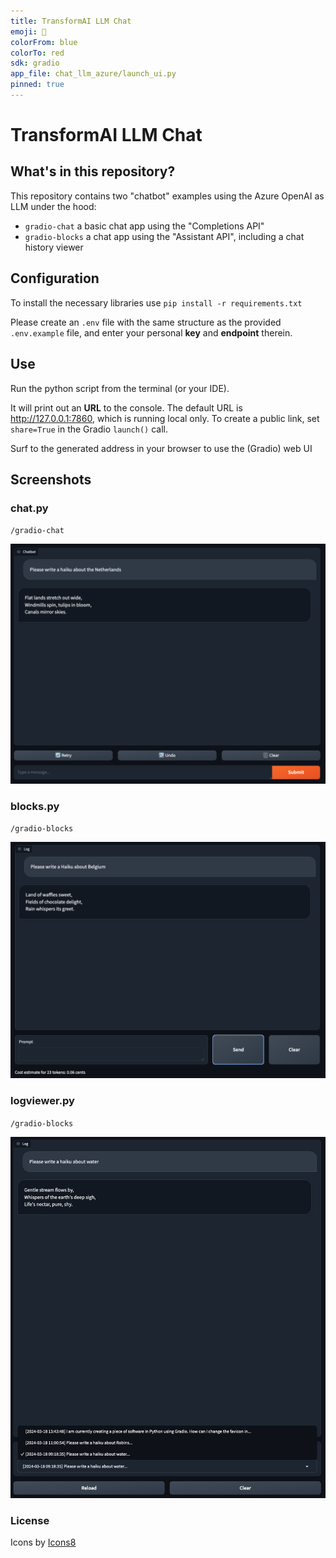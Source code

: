 ```yaml
---
title: TransformAI LLM Chat
emoji: 💬
colorFrom: blue
colorTo: red
sdk: gradio
app_file: chat_llm_azure/launch_ui.py
pinned: true
---
```


# TransformAI LLM Chat

## What's in this repository?
This repository contains two "chatbot" examples using the Azure OpenAI as LLM under the hood:
- `gradio-chat` a basic chat app using the "Completions API"
- `gradio-blocks` a chat app using the "Assistant API", including a chat history viewer

## Configuration
To install the necessary libraries use `pip install -r requirements.txt`

Please create an `.env` file with the same structure as the provided `.env.example` file, 
and enter your personal **key** and **endpoint** therein.

## Use
Run the python script from the terminal (or your IDE). 

It will print out an **URL** to the console. 
The default URL is http://127.0.0.1:7860, which is running local only. 
To create a public link, set `share=True` in the Gradio `launch()` call.

Surf to the generated address in your browser to use the (Gradio) web UI

## Screenshots

### chat.py
`/gradio-chat`

![gradio-chat.png](assets/screenshots/gradio-chat.png)

### blocks.py
`/gradio-blocks`

![gradio-blocks.png](assets/screenshots/gradio-blocks.png)

### logviewer.py
`/gradio-blocks`

![gradio-logviewer.png](assets/screenshots/gradio-logviewer.png)

### License
Icons by <a target="_blank" href="https://icons8.com">Icons8</a>

